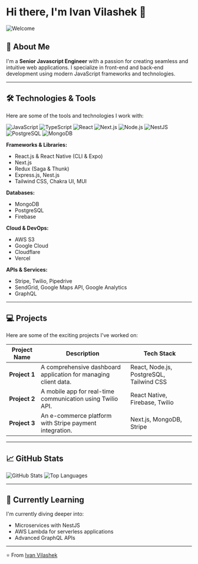 # Hi there, I'm Ivan Vilashek 👋

![Welcome](https://i.giphy.com/media/v1.Y2lkPTc5MGI3NjExcHJsNm5pNm51eWJrcTJtdHFmamdqeGV2ZThqdjd0cHoxbmo3YTMzdCZlcD12MV9pbnRlcm5hbF9naWZfYnlfaWQmY3Q9Zw/l0MYC0LajbaPoEADu/giphy.gif)

## 🌟 About Me

I'm a **Senior Javascript Engineer** with a passion for creating seamless and intuitive web applications. I specialize in front-end and back-end development using modern JavaScript frameworks and technologies.

---

## 🛠️ Technologies & Tools

Here are some of the tools and technologies I work with:

![JavaScript](https://camo.githubusercontent.com/e1784ce9f67450bbb344206d1e05579cf4c835b6e84add8e63d1c19b072e7aab/68747470733a2f2f6d69726f2e6d656469756d2e636f6d2f6d61782f313236302f312a2d744f6c644562666a696a786e3956715a65554c71672e676966)
![TypeScript](https://taiseisigyo.com/img/loading.gif)
![React](https://media0.giphy.com/media/eNAsjO55tPbgaor7ma/giphy.gif?cid=6c09b952mcl2azw36ubs5r3oukrqdvky04xanm63tk63apgy&ep=v1_internal_gif_by_id&rid=giphy.gif&ct=s)
![Next.js](https://www.staffworx.co.uk/wp-content/uploads/2021/09/nextjs-gif.gif)
![Node.js](https://user-images.githubusercontent.com/74038190/212257460-738ff738-247f-4445-a718-cdd0ca76e2db.gif)
![NestJS](https://upload.wikimedia.org/wikipedia/commons/a/a8/NestJS.svg)
![PostgreSQL](https://raw.githubusercontent.com/lucianonooijen/lucianonooijen/master/assets/postgresql.gif)
![MongoDB](https://media.licdn.com/dms/image/C4D12AQEpy7KmUJiOEQ/article-cover_image-shrink_600_2000/0/1620943137026?e=2147483647&v=beta&t=rA6VwMYyQzo_gHm3E7hiSlMfPKYwx7yMeG0DGFdc9M0)

**Frameworks & Libraries:**
- React.js & React Native (CLI & Expo)
- Next.js
- Redux (Saga & Thunk)
- Express.js, Nest.js
- Tailwind CSS, Chakra UI, MUI

**Databases:**
- MongoDB
- PostgreSQL
- Firebase

**Cloud & DevOps:**
- AWS S3
- Google Cloud
- Cloudflare
- Vercel

**APIs & Services:**
- Stripe, Twilio, Pipedrive
- SendGrid, Google Maps API, Google Analytics
- GraphQL

---

## 💻 Projects

Here are some of the exciting projects I've worked on:

| Project Name | Description | Tech Stack |
|--------------|-------------|------------|
| **Project 1** | A comprehensive dashboard application for managing client data. | React, Node.js, PostgreSQL, Tailwind CSS |
| **Project 2** | A mobile app for real-time communication using Twilio API. | React Native, Firebase, Twilio |
| **Project 3** | An e-commerce platform with Stripe payment integration. | Next.js, MongoDB, Stripe |

---

## 📈 GitHub Stats

![GitHub Stats](https://github-readme-stats.vercel.app/api?username=yourusername&show_icons=true&theme=radical)
![Top Languages](https://github-readme-stats.vercel.app/api/top-langs/?username=yourusername&layout=compact&theme=radical)

---

## 🌱 Currently Learning

I'm currently diving deeper into:
- Microservices with NestJS
- AWS Lambda for serverless applications
- Advanced GraphQL APIs

---

⭐️ From [Ivan Vilashek](https://github.com/VilaIvan18)
